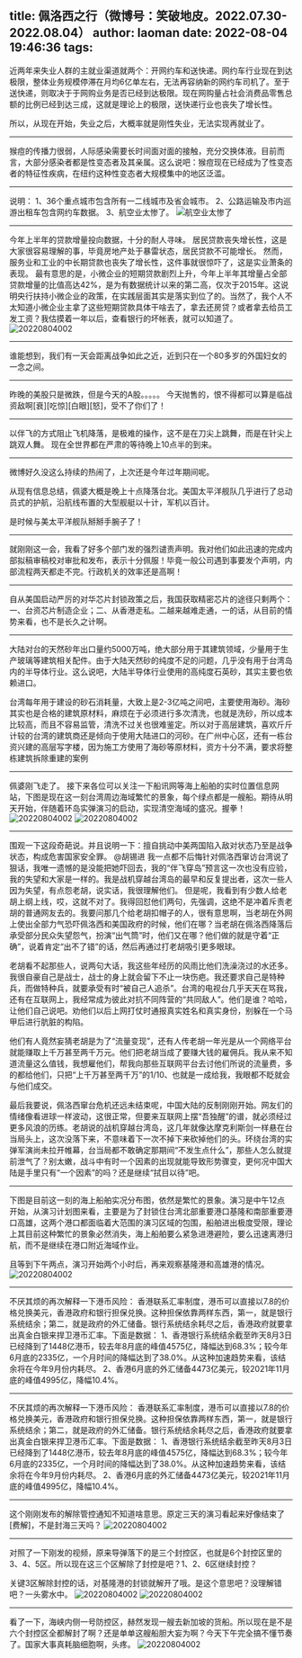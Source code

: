 title: 佩洛西之行（微博号：笑破地皮。2022.07.30-2022.08.04）
author: laoman
date: 2022-08-04 19:46:36
tags:
---
近两年来失业人群的主就业渠道就两个：开网约车和送快递。<!-- more-->网约车行业现在到达极限，整体业务规模停滞在月均6亿单左右，无法再容纳新的网约车司机了。至于送快递，则取决于于网购业务是否已经到达极限。现在网购量占社会消费品零售总额的比例已经到达三成，这就是理论上的极限，送快递行业也丧失了增长性。

所以，从现在开始，失业之后，大概率就是刚性失业，无法实现再就业了。
- - - 
猴痘的传播力很弱，人际感染需要长时间面对面的接触，充分交换体液。目前而言，大部分感染者都是性变态者及其亲属。这么说吧：猴痘现在已经成为了性变态者的特征性疾病，在纽约这种性变态者大规模集中的地区泛滥。
- - - 
说明：
1、36个重点城市包含所有一二线城市及省会城市。
2、公路运输及市内巡游出租车包含网约车数据。
3、航空业太惨了。 
![航空业太惨了](/images/0220804001.jpg)
- - - 
今年上半年的贷款增量投向数据，十分的耐人寻味。
居民贷款丧失增长性，这是大家很容易理解的事，毕竟房地产处于暴雷状态，居民贷款不可能增长。
然而，服务业和工业的中长期贷款也丧失了增长性，这件事就很惊吓了，这是实业萧条的表现。
最有意思的是，小微企业的短期贷款剧烈上升，今年上半年其增量占全部贷款增量的比值高达42%，是为有数据统计以来的第二高，仅次于2015年。这说明央行扶持小微企业的政策，在实践层面其实是落实到位了的。当然了，我个人不太知道小微企业主拿了这些短期贷款具体干啥去了，拿去还房贷？或者拿去给员工发工资？我估摸着一年以后，查看银行的坏帐表，就可以知道了。
![20220804002](/images/20220804002.jpg)
- - -
谁能想到，我们有一天会距离战争如此之近，近到只在一个80多岁的外国妇女的一念之间。 
- - -
昨晚的美股只是微跌，但是今天的A股。。。。。
今天抛售的，恨不得都可以算是临战资敌啊[衰][吃惊][白眼][怒]，受不了你们了！ 
- - -
以伴飞的方式阻止飞机降落，是极难的操作，这不是在刀尖上跳舞，而是在针尖上跳双人舞。
现在全世界都在严肃的等待晚上10点半的到来。 
- - -
微博好久没这么持续的热闹了，上次还是今年过年期间呢。

从现有信息总结，佩婆大概是晚上十点降落台北。美国太平洋舰队几乎进行了总动员式的护航，沿航线布置的大型舰艇以十计，军机以百计。

是时候与美太平洋舰队掰掰手腕子了！ 
- - -
就刚刚这一会，我看了好多个部门发的强烈谴责声明。我对他们如此迅速的完成内部拟稿审稿校对审批和发布，表示十分佩服！毕竟一般公司遇到事要发个声明，内部流程两天都走不完。行政机关的效率还是高啊！ 
- - -
自从美国启动严厉的对华芯片封锁政策之后，我国获取精密芯片的途径只剩两个：一、台资芯片制造企业；二、从香港走私。二越来越难走通，一的话，从目前的情势来看，也不是长久之计啊。 
- - - 
大陆对台的天然砂年出口量约5000万吨，绝大部分用于其建筑领域，少量用于生产玻璃等建筑相关配件。由于大陆天然砂的纯度不足的问题，几乎没有用于台湾岛内的半导体行业。这么说吧，大陆半导体行业使用的高纯度石英砂，其实主要也依赖进口。

台湾每年用于建设的砂石消耗量，大致上是2-3亿吨之间吧，主要使用海砂。海砂其实也是合格的建筑原材料，麻烦在于必须进行多次清洗，也就是洗砂，所以成本比较高，而且不容易监管，清洗不过关也很难鉴定。所以对于高层建筑，喜欢斤斤计较的台湾的建筑商还是倾向于使用大陆进口的河砂。在广州中心区，还有一栋台资兴建的高层写字楼，因为施工方使用了海砂等原材料，资方十分不满，要求将整栋建筑拆除重建的案例
- - -
佩婆刚飞走了。
接下来各位可以关注一下船讯网等海上船舶的实时位置信息网站，下图是现在这一刻台湾周边海域繁忙的景象，每个绿点都是一艘船。期待从明天开始，伴随着环岛实弹演习的启动，实现清空海域的盛况。握拳！ 
![20220804002](/images/20220804003.jpg)
![20220804002](/images/20220804004.jpg)
- - -
围观一下这段奇葩说。并且说明一下：擅自挑动中美两国陷入敌对状态乃至是战争状态，构成危害国家安全罪。
@胡锡进
我一点都不后悔针对佩洛西窜访台湾说了狠话，我唯一遗憾的是没能把她吓回去，我的“伴飞穿岛”预言这一次也没有应验，我的失望和大家是一样的。我是战机穿越台湾岛的最早和反复提出者，这次一些人因为失望，有点怨老胡，说实话，我很理解他们。
但是呢，我看到有少数人给老胡上纲上线，哎，这就不对了。我得回怼他们两句，先强调，这绝不是冲着斥责老胡的普通网友去的。我要问那几个给老胡扣帽子的人，很有意思啊，当老胡在外网上使出全部力气恐吓佩洛西和美国政府的时候，他们在哪？当老胡在佩洛西降落后承受部分民众失望怨气，扮演“出气筒”时，他们又在哪？他们做的就是守着“正确”，说着肯定“出不了错”的话，然后再通过打老胡吸引更多眼球。

老胡看不起那些人，说两句大话，我这些年经历的风雨比他们洗澡浇过的水还多。我很自豪自己是战士，战士的身上就会留下不止一块伤疤。我还要求自己是特种兵，而做特种兵，就要承受有时“被自己人追杀”。台湾的电视台几乎天天在骂我，还有在互联网上，我经常成为彼此对抗不同阵营的“共同敌人”。他们是谁？哈哈，让他们自己说吧。劝他们以后上网打仗时通报真实姓名和真实身份，别躲在一个马甲后进行肮脏的构陷。

他们有人竟然妄猜老胡是为了“流量变现”，还有人传老胡一年光是从一个网络平台就能赚取上千万甚至两千万元。他们把老胡当成了要赚大钱的雇佣兵。我从来不知道流量这么值钱，我想雇他们，帮我向那些互联网平台去讨他们所说的流量费，多的都给他们，只把“上千万甚至两千万”的1/10、也就是一成给我，我眼都不眨就会与他们成交。

最后我要说，佩洛西窜台危机还远未结束呢，中国大陆的反制刚刚开始。网友们的情绪像看进球一样波动，这很正常，但要来互联网上摆“吾独醒”的谱，就必须经过更多风浪的历练。老胡说的战机穿越台湾岛，这几年就像达摩克利斯剑一样悬在台当局头上，这次没落下来，不意味着下一次不掉下来砍掉他们的头。环绕台湾的实弹军演尚未拉开帷幕，台当局都不敢确定那期间“不发生点什么”，那些人怎么就提前泄气了？别太嫩，战斗中有时一个因素的出现就能导致形势骤变，更何况中国大陆是手里只有“一个因素”的吗？还是继续“拭目以待”吧。
- - -
下图是目前这一刻的海上船舶实况分布图，依然是繁忙的景象。演习是中午12点开始，从演习计划图来看，主要是为了封锁住台湾北部重要港口基隆和南部重要港口高雄，这两个港口都面临着大范围的演习区域的包围，船舶进出极度受限，理论上其目前这种繁忙的景象必然消失，海上船舶要么紧急进港避险，要么迅速离港归航，而不是继续在港口附近海域作业。

且等到下午两点，演习开始两个小时后，再来观察基隆港和高雄港的情况。
![20220804002](/images/20220804005.jpg)
- - -
不厌其烦的再次解释一下港币风险：
香港联系汇率制度，港币可以直接以7.8的价格兑换美元，香港政府和银行担保兑换。这种担保依靠两样东西，第一，就是银行系统结余；第二，就是政府的外汇储备。银行系统结余耗尽之后，香港政府就要拿出真金白银来捍卫港币汇率。下面是数据：
1、香港银行系统结余截至昨天8月3日已经降到了1448亿港币，较去年8月底的峰值4575亿，降幅达到68.3%；较今年6月底的2335亿，一个月时间的降幅达到了38.0%。从这种加速趋势来看，该结余将在今年9月份内耗尽。
2、香港6月底的外汇储备4473亿美元，较2021年11月底的峰值4995亿，降幅10.4%。
- - - 
不厌其烦的再次解释一下港币风险：
香港联系汇率制度，港币可以直接以7.8的价格兑换美元，香港政府和银行担保兑换。这种担保依靠两样东西，第一，就是银行系统结余；第二，就是政府的外汇储备。银行系统结余耗尽之后，香港政府就要拿出真金白银来捍卫港币汇率。下面是数据：
1、香港银行系统结余截至昨天8月3日已经降到了1448亿港币，较去年8月底的峰值4575亿，降幅达到68.3%；较今年6月底的2335亿，一个月时间的降幅达到了38.0%。从这种加速趋势来看，该结余将在今年9月份内耗尽。
2、香港6月底的外汇储备4473亿美元，较2021年11月底的峰值4995亿，降幅10.4%。
- - -
这个刚刚发布的解除管控通知不知道啥意思。原定三天的演习看起来好像结束了[费解]，不是封海三天吗？
![20220804002](/images/20220804006.jpg)
- - -
对照了一下刚发的视频，原来导弹落下的是三个封控区，也就是6个封控区里的3、4、5区。所以现在这三个区解除了封控是吧？1、2、6区继续封控？

关键3区解除封控的话，对基隆港的封锁就解开了哦。是这个意思吧？没理解错吧？一头雾水中。
![20220804002](/images/20220804007.jpg)
![20220804002](/images/20220804008.jpg)
- - -
看了一下，海峡内侧一号防控区，赫然发现一艘去新加坡的货船。所以现在是不是六个封控区全都解封了啊？还是单单这艘船胆大妄为啊？今天下午完全搞不懂节奏了。国家大事真耗脑细胞啊，头疼。
![20220804002](/images/20220804009.jpg)
